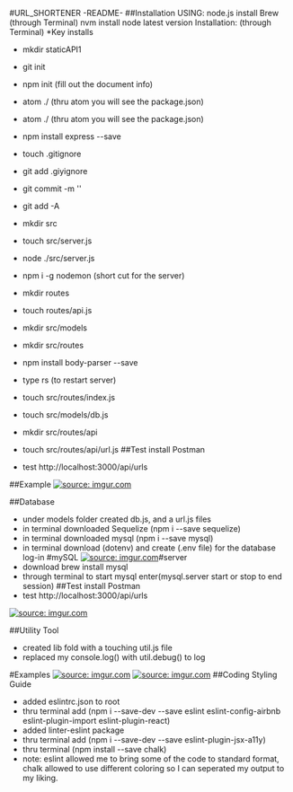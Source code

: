 #URL_SHORTENER -README-
##Installation
USING: node.js
install Brew (through Terminal)
nvm install node latest version
Installation: (through Terminal) *Key installs
- mkdir staticAPI1
- git init
- npm init (fill out the document info)
- atom ./ (thru atom you will see the package.json)

- atom ./ (thru atom you will see the package.json)
- npm install express --save
- touch .gitignore
- git add .giyignore
- git commit -m ''
- git add -A

- mkdir src
- touch src/server.js
- node ./src/server.js
- npm i -g nodemon (short cut for the server)
- mkdir routes
- touch routes/api.js
- mkdir src/models

- mkdir src/routes
- npm install body-parser --save
- type rs (to restart server)


- touch src/routes/index.js
- touch src/models/db.js

- mkdir src/routes/api

- touch src/routes/api/url.js
##Test
install Postman
- test http://localhost:3000/api/urls

##Example
<a href="http://imgur.com/flSNny4"><img src="http://i.imgur.com/flSNny4.png" title="source: imgur.com" /></a>

##Database
- under models folder created db.js, and a url.js files
- in terminal downloaded Sequelize (npm i --save sequelize)
- in terminal downloaded mysql (npm i --save mysql)
- in terminal download (dotenv) and create (.env file) for the database log-in
#mySQL
<a href="http://imgur.com/y65VCaV"><img src="http://i.imgur.com/y65VCaV.png" title="source: imgur.com" /></a>#server
- download brew install mysql
- through terminal to start mysql enter(mysql.server start or stop to end session)
##Test
install Postman
- test http://localhost:3000/api/urls

<a href="http://imgur.com/6xCgjB8"><img src="http://i.imgur.com/6xCgjB8.png" title="source: imgur.com" /></a>

##Utility Tool
- created lib fold  with a touching util.js file
- replaced my console.log() with util.debug() to log

#Examples
<a href="http://imgur.com/r20l0V1"><img src="http://i.imgur.com/r20l0V1.png" title="source: imgur.com" /></a>
<a href="http://imgur.com/mJfIxC2"><img src="http://i.imgur.com/mJfIxC2.png" title="source: imgur.com" /></a>
##Coding Styling Guide
- added eslintrc.json to root
- thru terminal add (npm i --save-dev --save eslint eslint-config-airbnb eslint-plugin-import eslint-plugin-react)
- added linter-eslint package
- thru terminal add (npm i --save-dev --save eslint-plugin-jsx-a11y)
- thru terminal (npm install --save chalk)
- note: eslint allowed me to bring some of the code to standard format, chalk allowed to use different coloring so I can seperated my output to my liking.
